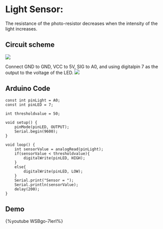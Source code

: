 # Light Sensor:

The resistance of the photo-resistor decreases when the intensity of the light increases.

## Circuit scheme
![](https://i.imgur.com/FiwpXsd.png)

Connect GND to GND, VCC to 5V, SIG to A0, and using digitalpin 7 as the output to the voltage of the LED.
![](https://i.imgur.com/Z4FXoqw.jpg)


## Arduino Code

```c=
const int pinLight = A0;
const int pinLED = 7;

int thresholdvalue = 50;

void setup() {
    pinMode(pinLED, OUTPUT);
    Serial.begin(9600);
}

void loop() {
    int sensorValue = analogRead(pinLight);
    if(sensorValue < thresholdvalue){
        digitalWrite(pinLED, HIGH);
    }
    else{
        digitalWrite(pinLED, LOW);
    }
    Serial.print("Sensor = ");
    Serial.println(sensorValue);
    delay(200);
}
```

## Demo
{%youtube WSBgo-7lerI%}